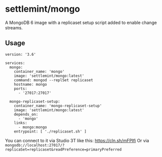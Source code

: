 # settlemint/mongo

A MongoDB 6 image with a replicaset setup script added to enable change streams.

## Usage

```
version: '3.6'

services:
  mongo:
    container_name: 'mongo'
    image: 'settlemint/mongo:latest'
    command: mongod --replSet replicaset
    hostname: mongo
    ports:
      - '27017:27017'

  mongo-replicaset-setup:
    container_name: 'mongo-replicaset-setup'
    image: 'settlemint/mongo:latest'
    depends_on:
      - 'mongo'
    links:
      - mongo:mongo
    entrypoint: [ './replicaset.sh' ]
```

You can connect to it via Studio 3T like this: <https://cln.sh/mFPIfi>
Or via `mongodb://localhost:27017/?replicaSet=replicaset&readPreference=primaryPreferred`
